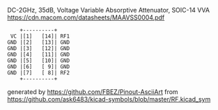 DC-2GHz, 35dB, Voltage Variable Absorptive Attenuator, SOIC-14
VVA
https://cdn.macom.com/datasheets/MAAVSS0004.pdf


	    +----------+
	 VC |[1]   [14]| RF1
	GND |[2]   [13]| GND
	GND |[3]   [12]| GND
	GND |[4]   [11]| GND
	GND |[5]   [10]| GND
	GND |[6]   [ 9]| GND
	GND |[7]   [ 8]| RF2
	    +----------+


generated by https://github.com/FBEZ/Pinout-AsciiArt from https://github.com/ask6483/kicad-symbols/blob/master/RF.kicad_sym